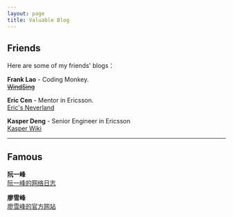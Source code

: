 ```yaml
---
layout: page
title: Valuable Blog
---
```


## Friends

Here are some of my friends' blogs：

**Frank Lao** - Coding Monkey.
<br/>
~~[WindSing](https://windsing.me/)~~

**Eric Cen** - Mentor in Ericsson.
<br/>
[Eric's Neverland](http://ericcenblog.com/)

**Kasper Deng** - Senior Engineer in Ericsson
<br/>
[Kasper Wiki](https://kasperdeng.github.io/)

---

## Famous

**阮一峰**
<br/>
[阮一峰的网络日志](http://www.ruanyifeng.com/blog/)

**廖雪峰**
<br/>
[廖雪峰的官方网站](http://www.liaoxuefeng.com/)



